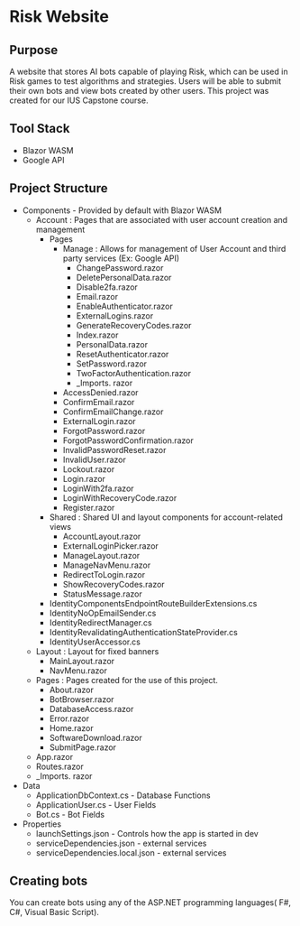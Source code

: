 # Risk Website

## Purpose
A website that stores AI bots capable of playing Risk, which can be used in Risk games to test algorithms and strategies. Users will be able to submit their own bots and view bots created by other users.
This project was created for our IUS Capstone course.

## Tool Stack
* Blazor WASM
* Google API

## Project Structure
* Components - Provided by default with Blazor WASM
  * Account : Pages that are associated with user account creation and management
    * Pages 
      * Manage : Allows for management of User Account and third party services (Ex: Google API)
        * ChangePassword.razor
        * DeletePersonalData.razor
        * Disable2fa.razor
        * Email.razor
        * EnableAuthenticator.razor
        * ExternalLogins.razor
        * GenerateRecoveryCodes.razor
        * Index.razor
        * PersonalData.razor
        * ResetAuthenticator.razor
        * SetPassword.razor
        * TwoFactorAuthentication.razor
        * _Imports. razor
      * AccessDenied.razor
      * ConfirmEmail.razor
      * ConfirmEmailChange.razor
      * ExternalLogin.razor
      * ForgotPassword.razor
      * ForgotPasswordConfirmation.razor
      * InvalidPasswordReset.razor
      * InvalidUser.razor
      * Lockout.razor
      * Login.razor
      * LoginWith2fa.razor
      * LoginWithRecoveryCode.razor
      * Register.razor
    * Shared : Shared UI and layout components for account-related views
      * AccountLayout.razor
      * ExternalLoginPicker.razor
      * ManageLayout.razor
      * ManageNavMenu.razor
      * RedirectToLogin.razor
      * ShowRecoveryCodes.razor
      * StatusMessage.razor
    * IdentityComponentsEndpointRouteBuilderExtensions.cs
    * IdentityNoOpEmailSender.cs
    * IdentityRedirectManager.cs
    * IdentityRevalidatingAuthenticationStateProvider.cs
    * IdentityUserAccessor.cs
  * Layout : Layout for fixed banners
    * MainLayout.razor 
    * NavMenu.razor 
  * Pages :  Pages created for the use of this project.
    * About.razor
    * BotBrowser.razor
    * DatabaseAccess.razor
    * Error.razor
    * Home.razor
    * SoftwareDownload.razor
    * SubmitPage.razor
  * App.razor
  * Routes.razor
  * _Imports. razor
* Data
  * ApplicationDbContext.cs - Database Functions
  * ApplicationUser.cs - User Fields
  * Bot.cs - Bot Fields
* Properties
  * launchSettings.json - Controls how the app is started in dev 
  * serviceDependencies.json - external services 
  * serviceDependencies.local.json - external services 

## Creating bots
You can create bots using any of the ASP.NET programming languages( F#, C#, Visual Basic Script).



